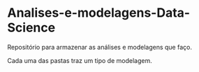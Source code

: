 # Analises-e-modelagens-Data-Science

Repositório para armazenar as análises e modelagens que faço.

Cada uma das pastas traz um tipo de modelagem.

